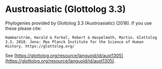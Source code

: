 # Austroasiatic (Glottolog 3.3)

Phylogenies provided by Glottolog 3.3 (Austroasiatic) (2018). If you use these please cite:

```
Hammarström, Harald & Forkel, Robert & Haspelmath, Martin. Glottolog 3.3. 2018. Jena: Max Planck Institute for the Science of Human History. https://glottolog.org/
```

See  [https://glottolog.org/resource/languoid/id/aust1305](https://glottolog.org/resource/languoid/id/aust1305).


